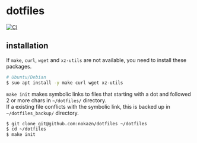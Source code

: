 # dotfiles

[![CI](https://github.com/nokazn/dotfiles/actions/workflows/static-check.yml/badge.svg?branch=main)](https://github.com/nokazn/dotfiles/actions/workflows/static-check.yml)

## installation

If `make`, `curl`, `wget` and `xz-utils` are not available, you need to install these packages.

```bash
# Ubuntu/Debian
$ suo apt install -y make curl wget xz-utils
```

`make init` makes symbolic links to files that starting with a dot and followed 2 or more chars in `~/dotfiles/` directory.  
If a existing file conflicts with the symbolic link, this is backed up in `~/dotfiles_backup/` directory.


```bash
$ git clone git@github.com:nokazn/dotfiles ~/dotfiles
$ cd ~/dotfiles
$ make init
```
